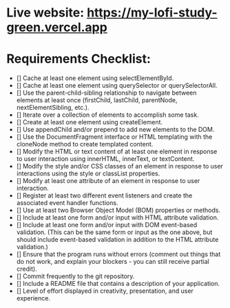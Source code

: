 # Live website: https://my-lofi-study-green.vercel.app

# Requirements Checklist:
- [] Cache at least one element using selectElementById.
- [] Cache at least one element using querySelector or querySelectorAll.
- [] Use the parent-child-sibling relationship to navigate between elements at least once (firstChild, lastChild, parentNode, nextElementSibling, etc.).
- [] Iterate over a collection of elements to accomplish some task.
- [] Create at least one element using createElement.
- [] Use appendChild and/or prepend to add new elements to the DOM.
- [] Use the DocumentFragment interface or HTML templating with the cloneNode method to create templated content.
- [] Modify the HTML or text content of at least one element in response to user interaction using innerHTML, innerText, or textContent.
- [] Modify the style and/or CSS classes of an element in response to user interactions using the style or classList properties.
- [] Modify at least one attribute of an element in response to user interaction.
- [] Register at least two different event listeners and create the associated event handler functions.
- [] Use at least two Browser Object Model (BOM) properties or methods.
- [] Include at least one form and/or input with HTML attribute validation.
- [] Include at least one form and/or input with DOM event-based validation. (This can be the same form or input as the one above, but should include event-based validation in addition to the HTML attribute validation.)
- [] Ensure that the program runs without errors (comment out things that do not work, and explain your blockers - you can still receive partial credit).
- [] Commit frequently to the git repository.
- [] Include a README file that contains a description of your application.
- [] Level of effort displayed in creativity, presentation, and user experience.
